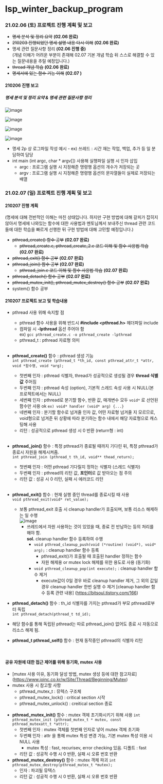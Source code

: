 # lsp_winter_backup_program
### 21.02.06 (토) 프로젝트 진행 계획 및 보고
* ~~명세 분석 및 정리 요약~~ **(02.06 완료)**
* ~~210203 진행되었던 명세 설명 내용 다시 이해~~ **(02.06 완료)**
* 명세 관련 질문사항 정리 **(02.06 진행 중)**
  <br> (개념 이해가 어려운 부분이 존재해 02.07 기본 개념 학습 뒤 스스로 해결할 수 있는 질문내용을 추릴 예정입니다.)
* ~~thread 개념 학습~~ **(02.06 완료)**
* ~~명세서에 있는 함수 기능 이해~~ **(02.07 )**

#### 210206 진행 보고

##### 명세 분석 및 정리 요약 & 명세 관련 질문사항 정리
![image](https://user-images.githubusercontent.com/66112716/107120063-b2f6c300-68ce-11eb-87c6-418de66526e3.png)

![image](https://user-images.githubusercontent.com/66112716/107120088-dde11700-68ce-11eb-961c-ee75df1f0237.png)

![image](https://user-images.githubusercontent.com/66112716/107120102-f7825e80-68ce-11eb-94b1-e61d5b401f80.png)

![image](https://user-images.githubusercontent.com/66112716/107120123-15e85a00-68cf-11eb-9080-77e0a33dc60a.png)
<br> 
- 명세 2p 상 로그파일 작성 예시 - ex) 쓰레드 : 시간 재는 작업, 백업, 추가 등 일 분담하여 담당
- int main (int argc, char * argv[]) 사용해 실행파일 실행 시 인자 삽입
  - argc : 프로그램 실행 시 지정해준 명령행 옵션의 개수가 저장되는 곳
  - argv : 프로그램 실행 시 지정해준 명령행 옵션의 문자열들이 실제로 저장되는 배열
  
### 21.02.07 (일) 프로젝트 진행 계획 및 보고
#### 210207 진행 계획
(명세에 대해 전반적인 이해는 마친 상태입니다. 하지만 구현 방법에 대해 갈피가 잡히지 않아서 명세에 나와있는 함수에 대한 사용법과 멘토님께서 보내주신 thread 관련 코드들에 대한 학습을 빠르게 선행한 뒤 구현 방법에 대해 고민할 예정입니다.)

* ~~pthread_create() 함수 공부~~ **(02.07 완료)**
  - ~~pthread_create.c, pthread_create_2.c 코드 이해 및 함수 사용법 학습~~ **(02.07 완료)**
* ~~pthread_exit() 함수 공부~~ **(02.07 완료)**
* ~~pthread_join() 함수 공부~~ **(02.07 완료)**
  - ~~pthread_join.c 코드 이해 및 함수 사용법 학습~~ **(02.07 완료)**
* ~~pthread_detach() 함수 공부~~ **(02.07 완료)**
* ~~pthread_mutex_init(), pthread_mutex_destroy() 함수 공부~~ **(02.07 완료)**
* system() 함수 공부

#### 210207 프로젝트 보고 및 학습내용
* pthread 사용 위해 숙지할 점
  - pthread 함수 사용을 위해 반드시 **#include <pthread.h>** 헤더파일 include
  - 컴파일 시 **-lpthread** 옵션 주어야 함<br>
   ex) ```gcc pthread_create.c -o pthread_create -lpthread```
  - pthread_t : pthread 자료형 의미
  <br>
* **pthread_create()** 함수 : pthread 생성 기능 <br>
```int pthread_create (pthread_t *th_id, const pthread_attr_t *attr, void *함수명, void *arg);```
  - 첫번째 인자 : pthread 식별자, thread가 성공적으로 생성될 경우 **thread 식별값** 주어짐
  - 두번째 인자 : pthread 속성 (option), 기본적 스레드 속성 사용 시 NULL(본 프로젝트에서는 NULL)
  - 세번째 인자 : pthread로 분기할 함수, 반환 값, 매개변수 모두 ```void*``` 로 선언된 함수만 사용 ok ```ex) void* handler (void* arg) {...}```
  - 네번째 인자 : 분기할 함수로 넘겨줄 인자 값, 어떤 자료형 넘겨줄 지 모르므로, void형으로 넘겨준 뒤 상황에 따라 분기하는 함수 내에서 해당 자료형으로 캐스팅해 사용
  - 리턴 : 성공적으로 pthread 생성 시 0 반환 (return형 : int)
  <br>
* **pthread_join()** 함수 : 특정 pthread가 종료될 때까지 기다린 뒤, 특정 pthread가 종료시 자원을 해제시켜줌. <br>
```int pthread_join (pthread_t th_id, void** thead_return);```
  - 첫번째 인자 : 어떤 pthread 기다릴지 정하는 식별자 (스레드 식별자)
  - 두번째 인자 : pthread의 리턴 값, **포인터**로 값 받아오는 점 주의
  - 리턴 값 : 성공 시 0 리턴, 실패 시 에러코드 리턴
  <br>
* **pthread_exit()** 함수 : 현재 실행 중인 thread를 종료시킬 때 사용 <br>
```void pthread_exit(void* ret_value);```
  - 보통 pthread_exit 호출 시 cleanup handler가 호출되며, 보통 리소스 해제하는 일 수행 <br>
    ![image](https://user-images.githubusercontent.com/66112716/107148300-ccaf0d80-6995-11eb-8537-395a3e6129c1.png)
    - 쓰레드에서 자원 사용하는 것이 있었을 때, 종료 전 반납하는 등의 처리를 해야 함.<br>
      **sol.** cleanup handler 함수 등록하여 수행
        - ```void pthread_cleanup_push(void (*routine) (void*), void* arg);``` : cleanup handler 함수 등록
          - pthread_exit()가 호출될 때 호출된 handler 정하는 함수
          - 자원 해제용 or mutex lock 해제를 위한 용도로 사용 (동기화)
        - ```void pthread_cleanup_pop(int execute);``` : cleanup handler 함수 제거
          - execute값이 0일 경우 바로 cleanup handler 제거, 그 외의 값일 경우 cleanup handler 한번 실행 수 제거
        [cleanup handler 함수 등록 관련 내용] (https://bitsoul.tistory.com/166)

*  **pthread_detach()** 함수 : th_id 식별자를 가지는 pthread가 부모 pthread로부터 독립<br>
```int pthread_detach(pthread_t td_id);```
  - 해당 함수를 통해 독립된 pthread는 따로 pthread_join() 없어도 종료 시 자동으로 리소스 해제 됨.
  
* **pthread_t pthread_self()** 함수 : 현재 동작중인 pthread의 식별자 리턴
<br>

#### 공유 자원에 대한 접근 제어를 위해 동기화, mutex 사용
* [mutex 사용 이유, 동기화 달성 방법, mutex 생성 등에 대한 참고자료] (https://www.joinc.co.kr/w/Site/Thread/Beginning/Mutex)
* mutex 사용 시 참고할 사항
  - pthread_mutex_t : 뮤텍스 구조체
  - pthread_mutex_lock() : critical section 시작
  - pthread_mutex_unlock() : creitical section 종료
  <br>
* **pthread_mutex_init()** 함수 : mutex 객체 초기화시키기 위해 사용
```int pthread_mutex_init (pthread_mutex_t * mutex, const pthread_mutexatt_t *attr);```
  - 첫번째 인자 : mutex 객체를 첫번째 인자로 넣어 mutex 객체 초기화
  - 두번째 인자 : attr 을 통해 mutex 특성 변경 가능, 기본 mutex 특성 이용 시 NULL 사용
    - mutex 특성 : fast, recurisev, error checking 있음. 디폴트 : fast
  - 리턴 값 : 성공적 수행 시 0 반환, 실패 시 오류 번호 반환
    <br>
* **pthread_mutex_destroy()** 함수 : mutex 객체 파괴
```int pthread_mutex_destroy(pthread_mutex_t *mutex);```
  - 인자 : 파괴될 뮤텍스
  - 리턴 값 : 성공적 수행 시 0 반환, 실패 시 오류 번호 반환
 
